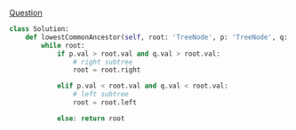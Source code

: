 [Question](https://leetcode.com/problems/lowest-common-ancestor-of-a-binary-search-tree/description/)

```python
class Solution:
    def lowestCommonAncestor(self, root: 'TreeNode', p: 'TreeNode', q: 'TreeNode') -> 'TreeNode':
        while root:
            if p.val > root.val and q.val > root.val:
                # right subtree
                root = root.right

            elif p.val < root.val and q.val < root.val:
                # left subtree
                root = root.left

            else: return root
```